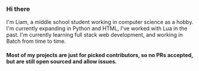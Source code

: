 ### Hi there 

I'm Liam, a middle school student working in computer science as a hobby. I'm currently expanding in Python and HTML, I've worked with Lua in the past. I'm currently learning full stack web development, and working in Batch from time to time.

#### Most of my projects are just for picked contributors, so no PRs accepted, but are still open sourced and allow issues. 
